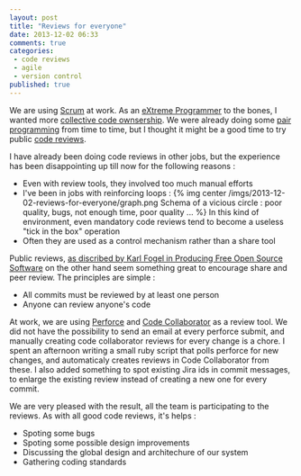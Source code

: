 ```yaml
---
layout: post
title: "Reviews for everyone"
date: 2013-12-02 06:33
comments: true
categories:
 - code reviews
 - agile
 - version control
published: true
---
```

We are using [Scrum](http://www.scrum.org) at work. As an [eXtreme Programmer](http://www.extremeprogramming.org/) to the bones, I wanted more [collective code ownsership](http://www.extremeprogramming.org/rules/collective.html). We were already doing some [pair programming](http://en.wikipedia.org/wiki/Pair_programming) from time to time, but I thought it might be a good time to try public [code reviews](http://en.wikipedia.org/wiki/Code_review).

I have already been doing code reviews in other jobs, but the experience has been disappointing up till now for the following reasons :

* Even with review tools, they involved too much manual efforts
* I've been in jobs with reinforcing loops :
{% img center /imgs/2013-12-02-reviews-for-everyone/graph.png Schema of a vicious circle : poor quality, bugs, not enough time, poor quality ...  %}
In this kind of environment, even mandatory code reviews tend to become a useless "tick in the box" operation
* Often they are used as a control mechanism rather than a share tool

Public reviews, [as discribed by Karl Fogel in Producing Free Open Source Software](http://producingoss.com/en/setting-tone.html#code-review) on the other hand seem something great to encourage share and peer review. The principles are simple :

* All commits must be reviewed by at least one person
* Anyone can review anyone's code

At work, we are using [Perforce](http://www.perforce.com) and [Code Collaborator](http://smartbear.com/products/software-development/code-review/) as a review tool. We did not have the possibility to send an email at every perforce submit, and manually creating code collaborator reviews for every change is a chore. I spent an afternoon writing a small ruby script that polls perforce for new changes, and automaticaly creates reviews in Code Collaborator from these. I also added something to spot existing Jira ids in commit messages, to enlarge the existing review instead of creating a new one for every commit.

We are very pleased with the result, all the team is participating to the reviews. As with all good code reviews, it's helps :

* Spoting some bugs
* Spoting some possible design improvements
* Discussing the global design and architechure of our system
* Gathering coding standards